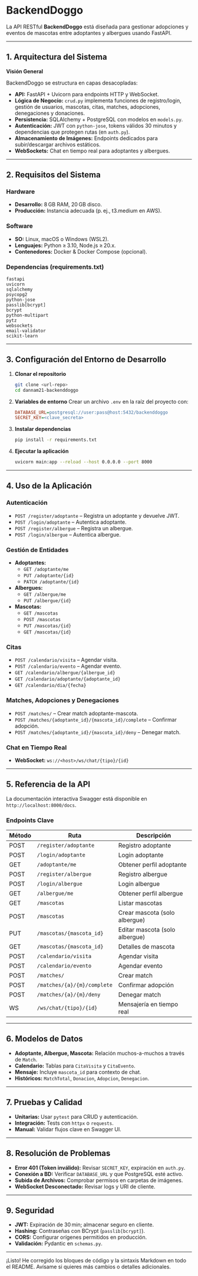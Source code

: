# BackendDoggo

La API RESTful **BackendDoggo** está diseñada para gestionar adopciones y eventos de mascotas entre adoptantes y albergues usando FastAPI.

---

## 1. Arquitectura del Sistema

**Visión General**

BackendDoggo se estructura en capas desacopladas:

- **API:** FastAPI + Uvicorn para endpoints HTTP y WebSocket.
- **Lógica de Negocio:** `crud.py` implementa funciones de registro/login, gestión de usuarios, mascotas, citas, matches, adopciones, denegaciones y donaciones.
- **Persistencia:** SQLAlchemy + PostgreSQL con modelos en `models.py`.
- **Autenticación:** JWT con `python-jose`, tokens válidos 30 minutos y dependencias que protegen rutas (en `auth.py`).
- **Almacenamiento de Imágenes:** Endpoints dedicados para subir/descargar archivos estáticos.
- **WebSockets:** Chat en tiempo real para adoptantes y albergues.

---

## 2. Requisitos del Sistema

### Hardware

- **Desarrollo:** 8 GB RAM, 20 GB disco.
- **Producción:** Instancia adecuada (p. ej., t3.medium en AWS).

### Software

- **SO:** Linux, macOS o Windows (WSL2).
- **Lenguajes:** Python ≥ 3.10, Node.js ≥ 20.x.
- **Contenedores:** Docker & Docker Compose (opcional).

### Dependencias (requirements.txt)

```text
fastapi
uvicorn
sqlalchemy
psycopg2
python-jose
passlib[bcrypt]
bcrypt
python-multipart
pytz
websockets
email-validator
scikit-learn
```

---

## 3. Configuración del Entorno de Desarrollo

1. **Clonar el repositorio**
   ```bash
   git clone <url-repo>
   cd dannam21-backenddoggo
   ```
2. **Variables de entorno** Crear un archivo `.env` en la raíz del proyecto con:
   ```ini
   DATABASE_URL=postgresql://user:pass@host:5432/backenddoggo
   SECRET_KEY=<clave_secreta>
   ```
3. **Instalar dependencias**
   ```bash
   pip install -r requirements.txt
   ```
4. **Ejecutar la aplicación**
   ```bash
   uvicorn main:app --reload --host 0.0.0.0 --port 8000
   ```

---

## 4. Uso de la Aplicación

### Autenticación

- `POST /register/adoptante` – Registra un adoptante y devuelve JWT.
- `POST /login/adoptante` – Autentica adoptante.
- `POST /register/albergue` – Registra un albergue.
- `POST /login/albergue` – Autentica albergue.

### Gestión de Entidades

- **Adoptantes:**
  - `GET /adoptante/me`
  - `PUT /adoptante/{id}`
  - `PATCH /adoptante/{id}`
- **Albergues:**
  - `GET /albergue/me`
  - `PUT /albergue/{id}`
- **Mascotas:**
  - `GET /mascotas`
  - `POST /mascotas`
  - `PUT /mascotas/{id}`
  - `GET /mascotas/{id}`

### Citas

- `POST /calendario/visita` – Agendar visita.
- `POST /calendario/evento` – Agendar evento.
- `GET /calendario/albergue/{albergue_id}`
- `GET /calendario/adoptante/{adoptante_id}`
- `GET /calendario/dia/{fecha}`

### Matches, Adopciones y Denegaciones

- `POST /matches/` – Crear match adoptante-mascota.
- `POST /matches/{adoptante_id}/{mascota_id}/complete` – Confirmar adopción.
- `POST /matches/{adoptante_id}/{mascota_id}/deny` – Denegar match.

### Chat en Tiempo Real

- **WebSocket:** `ws://<host>/ws/chat/{tipo}/{id}`

---

## 5. Referencia de la API

La documentación interactiva Swagger está disponible en `http://localhost:8000/docs`.

### Endpoints Clave

| Método | Ruta                        | Descripción                    |
| ------ | --------------------------- | ------------------------------ |
| POST   | `/register/adoptante`       | Registro adoptante             |
| POST   | `/login/adoptante`          | Login adoptante                |
| GET    | `/adoptante/me`             | Obtener perfil adoptante       |
| POST   | `/register/albergue`        | Registro albergue              |
| POST   | `/login/albergue`           | Login albergue                 |
| GET    | `/albergue/me`              | Obtener perfil albergue        |
| GET    | `/mascotas`                 | Listar mascotas                |
| POST   | `/mascotas`                 | Crear mascota (solo albergue)  |
| PUT    | `/mascotas/{mascota_id}`    | Editar mascota (solo albergue) |
| GET    | `/mascotas/{mascota_id}`    | Detalles de mascota            |
| POST   | `/calendario/visita`        | Agendar visita                 |
| POST   | `/calendario/evento`        | Agendar evento                 |
| POST   | `/matches/`                 | Crear match                    |
| POST   | `/matches/{a}/{m}/complete` | Confirmar adopción             |
| POST   | `/matches/{a}/{m}/deny`     | Denegar match                  |
| WS     | `/ws/chat/{tipo}/{id}`      | Mensajería en tiempo real      |

---

## 6. Modelos de Datos

- **Adoptante, Albergue, Mascota:** Relación muchos-a-muchos a través de `Match`.
- **Calendario:** Tablas para `CitaVisita` y `CitaEvento`.
- **Mensaje:** Incluye `mascota_id` para contexto de chat.
- **Históricos:** `MatchTotal`, `Donacion`, `Adopcion`, `Denegacion`.

---

## 7. Pruebas y Calidad

- **Unitarias:** Usar `pytest` para CRUD y autenticación.
- **Integración:** Tests con `httpx` o `requests`.
- **Manual:** Validar flujos clave en Swagger UI.

---

## 8. Resolución de Problemas

- **Error 401 (Token inválido):** Revisar `SECRET_KEY`, expiración en `auth.py`.
- **Conexión a BD:** Verificar `DATABASE_URL` y que PostgreSQL esté activo.
- **Subida de Archivos:** Comprobar permisos en carpetas de imágenes.
- **WebSocket Desconectado:** Revisar logs y URI de cliente.

---

## 9. Seguridad

- **JWT:** Expiración de 30 min; almacenar seguro en cliente.
- **Hashing:** Contraseñas con BCrypt (`passlib[bcrypt]`).
- **CORS:** Configurar orígenes permitidos en producción.
- **Validación:** Pydantic en `schemas.py`.

---

¡Listo! He corregido los bloques de código y la sintaxis Markdown en todo el README. Avísame si quieres más cambios o detalles adicionales.

